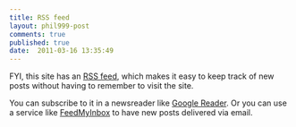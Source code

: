 ```yaml
---
title: RSS feed
layout: phil999-post
comments: true
published: true
date:  2011-03-16 13:35:49
---
```


FYI, this site has an [RSS feed](atom.xml), which makes it easy to keep track of new posts without having to remember to visit the site.

You can subscribe to it in a newsreader like [Google Reader](http://reader.google.com). Or you can use a service like [FeedMyInbox](http://www.feedmyinbox.com/) to have new posts delivered via email.
